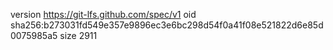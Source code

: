 version https://git-lfs.github.com/spec/v1
oid sha256:b273031fd549e357e9896ec3e6bc298d54f0a41f08e521822d6e85d0075985a5
size 2911
